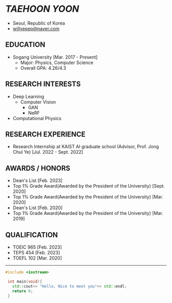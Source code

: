# ***TAEHOON YOON***
- Seoul, Republic of Korea
- willyepep@naver.com

## EDUCATION
- Sogang University    [Mar. 2017 - Present]
  - Major: Physics, Computer Science
  - Overall GPA: 4.26/4.3

## RESEARCH INTERESTS
- Deep Learning
  - Computer Vision
    - GAN
    - NeRF
- Computational Physics

## RESEARCH EXPERIENCE
- Research Internship at KAIST AI graduate school (Advisor, Prof. Jong Chul Ye)    [Jul. 2022 - Sept. 2022]

## AWARDS / HONORS
- Dean's List    [Feb. 2023]
- Top 1% Grade Award(Awarded by the President of the University)    [Sept. 2020]
- Top 1% Grade Award(Awarded by the President of the University)    [Mar. 2020]
- Dean's List    [Feb. 2020]
- Top 1% Grade Award(Awarded by the President of the University)    [Mar. 2019]

## QUALIFICATION
- TOEIC 965    [Feb. 2023]
- TEPS  454    [Feb. 2023]
- TOEFL 102    [Mar. 2020]

- - -

 ```C++
 #include <iostream>
 
  int main(void){
    std::cout<< "Hello, Nice to meet you"<< std::endl;
    return 0;
  }
 ```
 
<!---
sillsill777/sillsill777 is a ✨ special ✨ repository because its `README.md` (this file) appears on your GitHub profile.
You can click the Preview link to take a look at your changes.
--->
